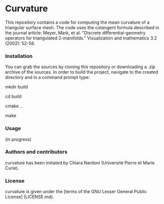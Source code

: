 # Curvature
This repository contains a code for computing the mean curvature of a triangular surface mesh. 
The code uses the cotangent formula described in the journal article: 
Meyer, Mark, et al. "Discrete differential-geometry operators for triangulated 2-manifolds." Visualization and mathematics 3.2 (2002): 52-58.

### Installation 

You can grab the sources by cloning this repository or downloading a .zip archive of the sources. In order to build the project, navigate to the created directory and in a command prompt type:

mkdir build

cd build

cmake ..

make

### Usage 

(in progress)

### Authors and contributors

curvature has been initiated by Chiara Nardoni (Université Pierre et Marie Curie).

### License

curvature is given under the [terms of the GNU Lesser General Public License] (LICENSE.md).

